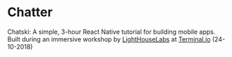 # Chatter
Chatski: A simple, 3-hour React Native tutorial for building mobile apps. <br>
Built during an immersive workshop by [LightHouseLabs](http://lighthouse-labs.thinkific.com/) at [Terminal.io](https://terminal.io/) (24-10-2018)
